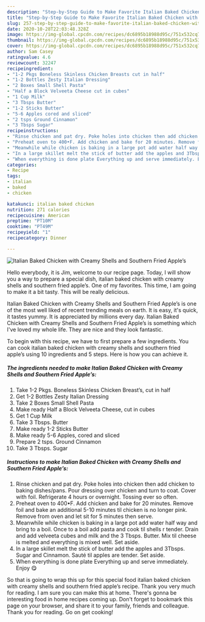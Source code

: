 ```yaml
---
description: "Step-by-Step Guide to Make Favorite Italian Baked Chicken with Creamy Shells and Southern Fried Apple’s"
title: "Step-by-Step Guide to Make Favorite Italian Baked Chicken with Creamy Shells and Southern Fried Apple’s"
slug: 257-step-by-step-guide-to-make-favorite-italian-baked-chicken-with-creamy-shells-and-southern-fried-apples
date: 2020-10-28T22:03:48.328Z
image: https://img-global.cpcdn.com/recipes/dc6895b18988d95c/751x532cq70/italian-baked-chicken-with-creamy-shells-and-southern-fried-apples-recipe-main-photo.jpg
thumbnail: https://img-global.cpcdn.com/recipes/dc6895b18988d95c/751x532cq70/italian-baked-chicken-with-creamy-shells-and-southern-fried-apples-recipe-main-photo.jpg
cover: https://img-global.cpcdn.com/recipes/dc6895b18988d95c/751x532cq70/italian-baked-chicken-with-creamy-shells-and-southern-fried-apples-recipe-main-photo.jpg
author: Sam Casey
ratingvalue: 4.6
reviewcount: 32247
recipeingredient:
- "1-2 Pkgs Boneless Skinless Chicken Breasts cut in half"
- "1-2 Bottles Zesty Italian Dressing"
- "2 Boxes Small Shell Pasta"
- "Half a Block Velveeta Cheese cut in cubes"
- "1 Cup Milk"
- "3 Tbsps Butter"
- "1-2 Sticks Butter"
- "5-6 Apples cored and sliced"
- "2 tsps Ground Cinnamon"
- "3 Tbsps Sugar"
recipeinstructions:
- "Rinse chicken and pat dry. Poke holes into chicken then add chicken to baking dishes/pans. Pour dressing over chicken and turn to coat. Cover with foil. Refrigerate 4 hours or overnight. Tossing ever so often."
- "Preheat oven to 400•F. Add chicken and bake for 20 minutes. Remove foil and bake an additional 5-10 minutes til chicken is no longer pink. Remove from oven and let sit for 5 minutes then serve."
- "Meanwhile while chicken is baking in a large pot add water half way and bring to a boil. Once to a boil add pasta and cook til shells r tender. Drain and add velveeta cubes and milk and the 3 Tbsps. Butter. Mix til cheese is melted and everything is mixed well. Set aside."
- "In a large skillet melt the stick of butter add the apples and 3Tbsps. Sugar and Cinnamon. Sauté til apples are tender. Set aside."
- "When everything is done plate Everything up and serve immediately. Enjoy 😋"
categories:
- Recipe
tags:
- italian
- baked
- chicken

katakunci: italian baked chicken 
nutrition: 271 calories
recipecuisine: American
preptime: "PT10M"
cooktime: "PT49M"
recipeyield: "1"
recipecategory: Dinner

---
```



![Italian Baked Chicken with Creamy Shells and Southern Fried Apple’s](https://img-global.cpcdn.com/recipes/dc6895b18988d95c/751x532cq70/italian-baked-chicken-with-creamy-shells-and-southern-fried-apples-recipe-main-photo.jpg)

Hello everybody, it is Jim, welcome to our recipe page. Today, I will show you a way to prepare a special dish, italian baked chicken with creamy shells and southern fried apple’s. One of my favorites. This time, I am going to make it a bit tasty. This will be really delicious.



Italian Baked Chicken with Creamy Shells and Southern Fried Apple’s is one of the most well liked of recent trending meals on earth. It is easy, it's quick, it tastes yummy. It is appreciated by millions every day. Italian Baked Chicken with Creamy Shells and Southern Fried Apple’s is something which I've loved my whole life. They are nice and they look fantastic.


To begin with this recipe, we have to first prepare a few ingredients. You can cook italian baked chicken with creamy shells and southern fried apple’s using 10 ingredients and 5 steps. Here is how you can achieve it.

<!--inarticleads1-->

##### The ingredients needed to make Italian Baked Chicken with Creamy Shells and Southern Fried Apple’s:

1. Take 1-2 Pkgs. Boneless Skinless Chicken Breast’s, cut in half
1. Get 1-2 Bottles Zesty Italian Dressing
1. Take 2 Boxes Small Shell Pasta
1. Make ready Half a Block Velveeta Cheese, cut in cubes
1. Get 1 Cup Milk
1. Take 3 Tbsps. Butter
1. Make ready 1-2 Sticks Butter
1. Make ready 5-6 Apples, cored and sliced
1. Prepare 2 tsps. Ground Cinnamon
1. Take 3 Tbsps. Sugar




<!--inarticleads2-->

##### Instructions to make Italian Baked Chicken with Creamy Shells and Southern Fried Apple’s:

1. Rinse chicken and pat dry. Poke holes into chicken then add chicken to baking dishes/pans. Pour dressing over chicken and turn to coat. Cover with foil. Refrigerate 4 hours or overnight. Tossing ever so often.
1. Preheat oven to 400•F. Add chicken and bake for 20 minutes. Remove foil and bake an additional 5-10 minutes til chicken is no longer pink. Remove from oven and let sit for 5 minutes then serve.
1. Meanwhile while chicken is baking in a large pot add water half way and bring to a boil. Once to a boil add pasta and cook til shells r tender. Drain and add velveeta cubes and milk and the 3 Tbsps. Butter. Mix til cheese is melted and everything is mixed well. Set aside.
1. In a large skillet melt the stick of butter add the apples and 3Tbsps. Sugar and Cinnamon. Sauté til apples are tender. Set aside.
1. When everything is done plate Everything up and serve immediately. Enjoy 😋




So that is going to wrap this up for this special food italian baked chicken with creamy shells and southern fried apple’s recipe. Thank you very much for reading. I am sure you can make this at home. There's gonna be interesting food in home recipes coming up. Don't forget to bookmark this page on your browser, and share it to your family, friends and colleague. Thank you for reading. Go on get cooking!
